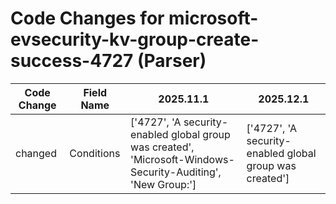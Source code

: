 # Code Changes for microsoft-evsecurity-kv-group-create-success-4727 (Parser)

| Code Change | Field Name | 2025.11.1 | 2025.12.1 |
|-------------|------------|-----------|------------|
| changed | Conditions | ['4727', 'A security-enabled global group was created', 'Microsoft-Windows-Security-Auditing', 'New Group:'] | ['4727', 'A security-enabled global group was created'] |
